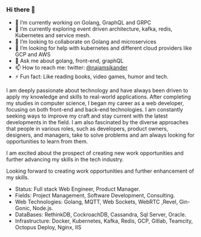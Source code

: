 ### Hi there 👋

<!--
**najamsk/najamsk** is a ✨ _special_ ✨ repository because its `README.md` (this file) appears on your GitHub profile.

Here are some ideas to get you started:

- 🔭 I’m currently working on ...
- 🌱 I’m currently learning ...
- 👯 I’m looking to collaborate on ...
- 🤔 I’m looking for help with ...
- 💬 Ask me about ...
- 📫 How to reach me: ...
- 😄 Pronouns: ...
- ⚡ Fun fact: ...
-->

- 🔭 I’m currently working on Golang, GraphQL and GRPC
- 🌱 I’m currently exploring event driven architecture, kafka, redis, Kubernetes and service mesh.
- 👯 I’m looking to collaborate on Golang and microservices
- 🤔 I’m looking for help with kubernetes and different cloud providers like GCP and AWS
- 💬 Ask me about golang, front-end, graphQL
- 📫 How to reach me: twitter: [@najamsikander](https://twitter.com/najamsikander)
- ⚡ Fun fact: Like reading books, video games, humor and tech.

I am deeply passionate about technology and have always been driven to apply my knowledge and skills to real-world applications. After completing my studies in computer science, I began my career as a web developer, focusing on both front-end and back-end technologies. I am constantly seeking ways to improve my craft and stay current with the latest developments in the field. I am also fascinated by the diverse approaches that people in various roles, such as developers, product owners, designers, and managers, take to solve problems and am always looking for opportunities to learn from them.

I am excited about the prospect of creating new work opportunities and further advancing my skills in the tech industry.

Looking forward to creating work opportunities and further enhancement of my skills.

- Status: Full stack Web Engineer, Product Manager.
- Fields: Project Management, Software Development, Consulting.
- Web Technologies: Golang, MQTT, Web Sockets, WebRTC ,Revel, Gin-Gonic, Node.js.
- DataBases: RethinkDB, CockroachDB, Cassandra, Sql Server, Oracle. 
- Infrastructure: Docker, Kubernetes, Kafka, Redis, GCP, Gitlab, Teamcity, Octopus Deploy, Nginx, IIS


